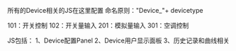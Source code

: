 所有的Device相关的JS在这里配置
命名原则："Device_"+ devicetype

101：开关控制
102：开关量输入
201：模拟量输入
301：空调控制

JS包括：
1、Device配置Panel
2、Device用户显示面板
3、历史记录和曲线相关